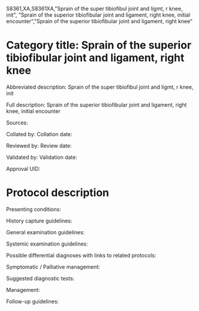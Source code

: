 S8361,XA,S8361XA,"Sprain of the super tibiofibul joint and ligmt, r knee, init", "Sprain of the superior tibiofibular joint and ligament, right knee, initial encounter","Sprain of the superior tibiofibular joint and ligament, right knee"
# Category title: Sprain of the superior tibiofibular joint and ligament, right knee

Abbreviated description: Sprain of the super tibiofibul joint and ligmt, r knee, init

Full description: Sprain of the superior tibiofibular joint and ligament, right knee, initial encounter

Sources:

Collated by:
Collation date:

Reviewed by:
Review date:

Validated by:
Validation date:

Approval UID:

# Protocol description

Presenting conditions:

History capture guidelines:

General examination guidelines:

Systemic examination guidelines:

Possible differential diagnoses with links to related protocols:

Symptomatic / Palliative management:

Suggested diagnostic tests:

Management:

Follow-up guidelines:
